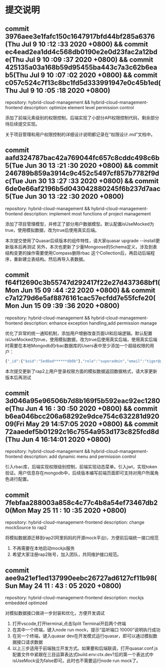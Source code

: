 # 提交说明

## commit 3976aee3e1fafc150c1647917bfd44bf285a6376 (Thu Jul 9 10 :12 :33 2020 +0800) && commit ec4ead2ea1dd4c568db0190e2e0d23fac2a12bde(Thu Jul 9 10 :09 :37 2020 +0800) && commit 425135a03a168b59d95455ba443c7a3c62b6eab5(Thu Jul 9 10 :07 :02 2020 +0800) && commit c057c524c7f13c8bc1fd5d333991947e0c45b1ed(Thu Jul 9 10 :05 :18 2020 +0800)

repository: hybrid-cloud-management && hybrid-cloud-management-frontend
description: optimize element level permission control

添加了前端元素级别的权限控制，后端实现了小部分API权限控制代码，剩余部分待后续提交实现。

关于项目管理和用户权限控制的详细设计说明都记录在“权限设计.md”文档中。

## commit aafd324787bac42a769044fc657c8cddc498c6b5(Tue Jun 30 13 :21 :30 2020 +0800) && commit 246789b859a3914c9c452c5497cf857b7782f9dc(Tue Jun 30 13 :27 :33 2020 +0800) && commit 6de0e66af2196b5d043042880245f6b237d7aac5(Tue Jun 30 13 :22 :30 2020 +0800)

repository: hybrid-cloud-management && hybrid-cloud-management-frontend
description: implement most functions of project management

添加了项目管理模型，并修正了部分用户数据模型。默认配置isUseMocked为true，使用模拟数据，改为true后使用真实后端。

本次提交使用了Quasar后续版本的组件特性，请大家quasar upgrade --install更新版本后再测试
另外，本次也更新了少量Mongoose的Schema定义，涉及到表结构变更的操作需要使用Compass删除rbac 这个Collection后，再启动后端程序，重新建立表结构。然后再导入表数据。


## commit f64f12690c3b55747d292417f22e27d437368bf1(Mon Jun 15 09 :44 :22 2020 +0800) && commit c7a1279d6e5af8876161cac57ecfdd7e55fcfe20(Mon Jun 15 09 :39 :36 2020 +0800)
repository: hybrid-cloud-management && hybrid-cloud-management-frontend
description: enhance exception handling,add permission manage

优化了异常的统一通知机制，添加用户增删改查页面UI和后端逻辑。默认配置isUseMocked为true，使用模拟数据，改为true后使用真实后端，使用真实后端时需要在本地Mongodb的rbac数据库的Users表中至少添加一个超级权限的用户：
```javascript
{"_id":{"$oid":"5ed0ad******db0b"},"role":"superadmin","email":"tiger@gmail.com","password":"$2*****Pe","accessToken":"eyJhb****zwG8","username":"Parker3"}
```
本次提交更新了rap2上用户登录权限方面的模拟数据返回数据格式，请大家更新版本后再测试

## commit 3d046a95e96506b7d8b169f5b592eac92ec1280e(Thu Jun 4 16 : 30 :50 2020 +0800) && commit b6ea046bcc206a68292e9dce754c632281d92009(Fri May 29 14:57:05 2020 +0800) && commit 72aaedef5b01292c16c7554a953d173c825fcd8d(Thu Jun 4 16:14:01 2020 +0800)
repository: hybrid-cloud-management && hybrid-cloud-management-frontend
description: add dynamic menu and permission control

引入rbac库，后端实现权限级别控制，前端实现动态菜单。引入jwt，实现token验证。用户信息存在mongodb中，后续版本编写前端页面即可支持对用户所属角色进行配置。




## commit 7febfaa288003a858c4c77c4b8a54ef73467db20(Mon May 25 11 : 10 :35 2020 +0800)

repository: hybrid-cloud-management-frontend
description: change mockSource to rap2

将模拟数据源迁移到rap2(阿里妈妈的开源mock平台)，方便前后端统一接口规范

1. 不再需要在本地启动mockjs服务
2. 希望大家注册rap2账号，加入团队，共同维护接口规范。


## commit aee9a21ef1ed137990eebc26727ad6127cf11b98(Sun May 24 11 : 43 : 05 2020 +0800)

repository: hybrid-cloud-management-frontend
description: mockjs embedded optimzed

对模拟数据接口做进一步封装和优化，方便开发调试

1. 打开vscode,打开terminal,点击Split Terminal开启两个终端
2. 在其中一个终端，键入node run mock，提示“监听端口 10000”说明执行成功
3. 在另一个终端，键入quasar dev在开发模式运行quasar，即可以通过模拟数据接口请求数据
4. 以上三步适用于前端独立开发方式。如果要和后端联调，打开quasar.conf.js配置文件中紧跟在三目运算表达式build.env:ctx.dev?后的第一个表达式中isUseMock设为false即可。此时也不需要运行node run mock了。


